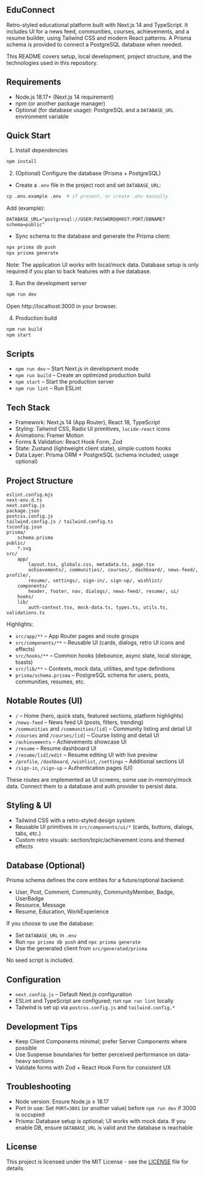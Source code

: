 ## EduConnect

Retro-styled educational platform built with Next.js 14 and TypeScript. It includes UI for a news feed, communities, courses, achievements, and a resume builder, using Tailwind CSS and modern React patterns. A Prisma schema is provided to connect a PostgreSQL database when needed.

This README covers setup, local development, project structure, and the technologies used in this repository.

## Requirements

- Node.js 18.17+ (Next.js 14 requirement)
- npm (or another package manager)
- Optional (for database usage): PostgreSQL and a `DATABASE_URL` environment variable

## Quick Start

1) Install dependencies

```bash
npm install
```

2) (Optional) Configure the database (Prisma + PostgreSQL)

- Create a `.env` file in the project root and set `DATABASE_URL`:

```bash
cp .env.example .env  # if present, or create .env manually
```

Add (example):

```
DATABASE_URL="postgresql://USER:PASSWORD@HOST:PORT/DBNAME?schema=public"
```

- Sync schema to the database and generate the Prisma client:

```bash
npx prisma db push
npx prisma generate
```

Note: The application UI works with local/mock data. Database setup is only required if you plan to back features with a live database.

3) Run the development server

```bash
npm run dev
```

Open http://localhost:3000 in your browser.

4) Production build

```bash
npm run build
npm start
```

## Scripts

- `npm run dev` – Start Next.js in development mode
- `npm run build` – Create an optimized production build
- `npm start` – Start the production server
- `npm run lint` – Run ESLint

## Tech Stack

- Framework: Next.js 14 (App Router), React 18, TypeScript
- Styling: Tailwind CSS, Radix UI primitives, `lucide-react` icons
- Animations: Framer Motion
- Forms & Validation: React Hook Form, Zod
- State: Zustand (lightweight client state), simple custom hooks
- Data Layer: Prisma ORM + PostgreSQL (schema included; usage optional)

## Project Structure

```
eslint.config.mjs
next-env.d.ts
next.config.js
package.json
postcss.config.js
tailwind.config.js / tailwind.config.ts
tsconfig.json
prisma/
	schema.prisma
public/
	*.svg
src/
	app/
		layout.tsx, globals.css, metadata.ts, page.tsx
		achievements/, communities/, courses/, dashboard/, news-feed/, profile/,
		resume/, settings/, sign-in/, sign-up/, wishlist/
	components/
		header, footer, nav, dialogs/, news-feed/, resume/, ui/
	hooks/
	lib/
		auth-context.tsx, mock-data.ts, types.ts, utils.ts, validations.ts
```

Highlights:
- `src/app/**` – App Router pages and route groups
- `src/components/**` – Reusable UI (cards, dialogs, retro UI icons and effects)
- `src/hooks/**` – Common hooks (debounce, async state, local storage, toasts)
- `src/lib/**` – Contexts, mock data, utilities, and type definitions
- `prisma/schema.prisma` – PostgreSQL schema for users, posts, communities, resumes, etc.

## Notable Routes (UI)

- `/` – Home (hero, quick stats, featured sections, platform highlights)
- `/news-feed` – News feed UI (posts, filters, trending)
- `/communities` and `/communities/[id]` – Community listing and detail UI
- `/courses` and `/courses/[id]` – Course listing and detail UI
- `/achievements` – Achievements showcase UI
- `/resume` – Resume dashboard UI
- `/resume/[id]/edit` – Resume editing UI with live preview
- `/profile`, `/dashboard`, `/wishlist`, `/settings` – Additional sections UI
- `/sign-in`, `/sign-up` – Authentication pages (UI)

These routes are implemented as UI screens; some use in-memory/mock data. Connect them to a database and auth provider to persist data.

## Styling & UI

- Tailwind CSS with a retro-styled design system
- Reusable UI primitives in `src/components/ui/*` (cards, buttons, dialogs, tabs, etc.)
- Custom retro visuals: section/topic/achievement icons and themed effects

## Database (Optional)

Prisma schema defines the core entities for a future/optional backend:

- User, Post, Comment, Community, CommunityMember, Badge, UserBadge
- Resource, Message
- Resume, Education, WorkExperience

If you choose to use the database:
- Set `DATABASE_URL` in `.env`
- Run `npx prisma db push` and `npx prisma generate`
- Use the generated client from `src/generated/prisma`

No seed script is included.

## Configuration

- `next.config.js` – Default Next.js configuration
- ESLint and TypeScript are configured; run `npm run lint` locally
- Tailwind is set up via `postcss.config.js` and `tailwind.config.*`

## Development Tips

- Keep Client Components minimal; prefer Server Components where possible
- Use Suspense boundaries for better perceived performance on data-heavy sections
- Validate forms with Zod + React Hook Form for consistent UX

## Troubleshooting

- Node version: Ensure Node.js ≥ 18.17
- Port in use: Set `PORT=3001` (or another value) before `npm run dev` if 3000 is occupied
- Prisma: Database setup is optional; UI works with mock data. If you enable DB, ensure `DATABASE_URL` is valid and the database is reachable

## License

This project is licensed under the MIT License - see the [LICENSE](LICENSE) file for details.
